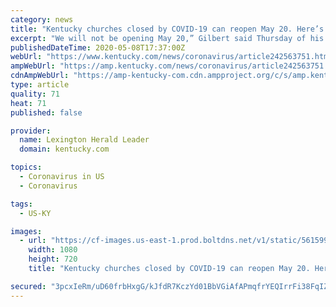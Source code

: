 ```yaml
---
category: news
title: "Kentucky churches closed by COVID-19 can reopen May 20. Here’s why many won’t."
excerpt: "We will not be opening May 20,” Gilbert said Thursday of his ecumenical church that dates back to 1853. “No pastor wants to race back to church to do more funerals.” Kentucky Gov. Andy Beshear has said houses of worship in the state can open May 20 but that doesn’t mean all of them should."
publishedDateTime: 2020-05-08T17:37:00Z
webUrl: "https://www.kentucky.com/news/coronavirus/article242563751.html"
ampWebUrl: "https://amp.kentucky.com/news/coronavirus/article242563751.html"
cdnAmpWebUrl: "https://amp-kentucky-com.cdn.ampproject.org/c/s/amp.kentucky.com/news/coronavirus/article242563751.html"
type: article
quality: 71
heat: 71
published: false

provider:
  name: Lexington Herald Leader
  domain: kentucky.com

topics:
  - Coronavirus in US
  - Coronavirus

tags:
  - US-KY

images:
  - url: "https://cf-images.us-east-1.prod.boltdns.net/v1/static/5615998026001/679a4d8b-fa7b-4aa8-9684-4b0abf9890a4/2c6c33a7-aac3-40a5-b833-d45869df3399/1280x720/match/image.jpg"
    width: 1080
    height: 720
    title: "Kentucky churches closed by COVID-19 can reopen May 20. Here’s why many won’t."

secured: "3pcxIeRm/uD60frbHxgG/kJfdR7KczYd01BbVGiAfAPmqfrYEQIrrFi38FqIZb5NTkQ1hsdemrYQoukM8VnF5tFkuOsoFKjIY0i/uBx3PwwgnKH4z7zdOlQkTs7Ly8WjRKN4vsMCUVw98lE/sQAYuw0A7Syi346pbszC963bfK9F/gJKBPHR8YKvTK0mGjZSQrPMgV44Awn+amN3gmkVkVliIngL617klsgfT6zEDRDajeKubx4sqGPSVeh4x+mlNQzZopgwgjo7NSnPjrKmbQZ1J/MGeF+FIxmLZ7GNBCgUSoMQw6yZy73O1ygrEncr;zuGs6sFaWxiOyY9W5sYklA=="
---
```


